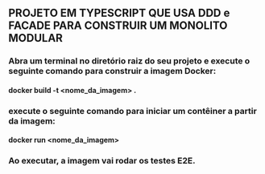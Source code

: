 ## PROJETO EM TYPESCRIPT QUE USA DDD e FACADE PARA CONSTRUIR UM MONOLITO MODULAR

### Abra um terminal no diretório raiz do seu projeto e execute o seguinte comando para construir a imagem Docker:

#### docker build -t <nome_da_imagem> .

### execute o seguinte comando para iniciar um contêiner a partir da imagem:

#### docker run <nome_da_imagem>

### Ao executar, a imagem vai rodar os testes E2E. 


